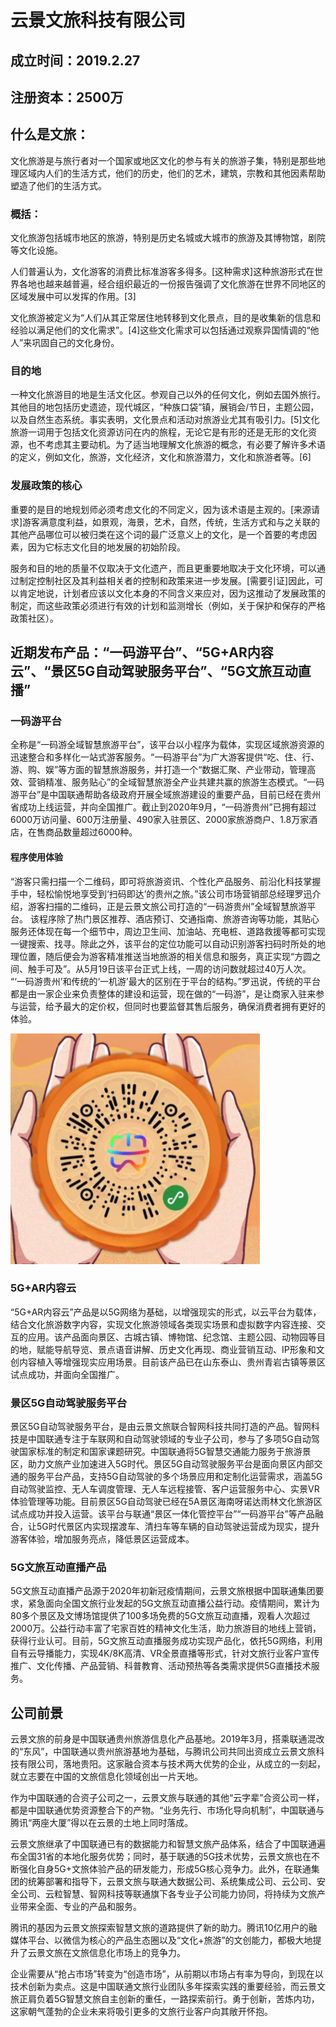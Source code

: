 # 云景文旅科技有限公司

## 成立时间：2019.2.27

## 注册资本：2500万

## 什么是文旅：

文化旅游是与旅行者对一个国家或地区文化的参与有关的旅游子集，特别是那些地理区域内人们的生活方式，他们的历史，他们的艺术，建筑，宗教和其他因素帮助塑造了他们的生活方式。

### 概括：

文化旅游包括城市地区的旅游，特别是历史名城或大城市的旅游及其博物馆，剧院等文化设施。

人们普遍认为，文化游客的消费比标准游客多得多。[这种需求]这种旅游形式在世界各地也越来越普遍，经合组织最近的一份报告强调了文化旅游在世界不同地区的区域发展中可以发挥的作用。[3]

文化旅游被定义为“人们从其正常居住地转移到文化景点，目的是收集新的信息和经验以满足他们的文化需求”。[4]这些文化需求可以包括通过观察异国情调的“他人”来巩固自己的文化身份。

### 目的地

一种文化旅游目的地是生活文化区。参观自己以外的任何文化，例如去国外旅行。其他目的地包括历史遗迹，现代城区，“种族口袋”镇，展销会/节日，主题公园，以及自然生态系统。事实表明，文化景点和活动对旅游业尤其有吸引力。[5]文化旅游一词用于包括文化资源访问在内的旅程，无论它是有形的还是无形的文化资源，也不考虑其主要动机。为了适当地理解文化旅游的概念，有必要了解许多术语的定义，例如文化，旅游，文化经济，文化和旅游潜力，文化和旅游者等。[6]

### 发展政策的核心

重要的是目的地规划师必须考虑文化的不同定义，因为该术语是主观的。[来源请求]游客满意度利益，如景观，海景，艺术，自然，传统，生活方式和与之关联的其他产品哪位可以被归类在这个词的最广泛意义上的文化，是一个首要的考虑因素，因为它标志文化目的地发展的初始阶段。

服务和目的地的质量不仅取决于文化遗产，而且更重要地取决于文化环境，可以通过制定控制社区及其利益相关者的控制和政策来进一步发展。[需要引证]因此，可以肯定地说，计划者应该以文化本身的不同含义来应对，因为这推动了发展政策的制定，而这些政策必须进行有效的计划和监测增长（例如，关于保护和保存的严格政策社区）。

## 近期发布产品：“一码游平台”、“5G+AR内容云”、“景区5G自动驾驶服务平台”、“5G文旅互动直播”

### 一码游平台

全称是“一码游全域智慧旅游平台”，该平台以小程序为载体，实现区域旅游资源的迅速整合和多样化一站式游客服务。“一码游平台”为广大游客提供“吃、住、行、游、购、娱”等方面的智慧旅游服务，并打造一个“数据汇聚、产业带动，管理高效、营销精准、服务贴心”的全域智慧旅游全产业共建共赢的旅游生态模式。“一码游平台”是中国联通帮助各级政府开展全域旅游建设的重要产品，目前已经在贵州省成功上线运营，并向全国推广。截止到2020年9月，“一码游贵州”已拥有超过6000万访问量、600万注册量、490家入驻景区、2000家旅游商户、1.8万家酒店，在售商品数量超过6000种。

#### 程序使用体验

“游客只需扫描一个二维码，即可将旅游资讯、个性化产品服务、前沿化科技掌握手中，轻松愉悦地享受到‘扫码即达’的贵州之旅。”该公司市场营销部总经理罗迅介绍，游客扫描的二维码，正是云景文旅公司打造的“一码游贵州”全域智慧旅游平台。
该程序除了热门景区推荐、酒店预订、交通指南、旅游咨询等功能，其贴心服务还体现在每一个细节中，周边卫生间、加油站、充电桩、道路救援等都可实现一键搜索、找寻。除此之外，该平台的定位功能可以自动识别游客扫码时所处的地理位置，随后便会为游客精准推送当地旅游的相关信息和服务，真正实现“方圆之间、触手可及”。从5月19日该平台正式上线，一周的访问数就超过40万人次。
“‘一码游贵州’和传统的‘一机游’最大的区别在于平台的结构。”罗迅说，传统的平台都是由一家企业来负责整体的建设和运营，现在做的“一码游”，是让商家入驻来参与运营，给予最大的定价权，但同时也要监督其售后服务，确保消费者拥有更好的体验。

![一码游平台](image/10_10_1.png)

### 5G+AR内容云

“5G+AR内容云”产品是以5G网络为基础，以增强现实的形式，以云平台为载体，结合文化旅游数字内容，实现文化旅游领域各类现实场景和虚拟数字内容连接、交互的应用。该产品面向景区、古城古镇、博物馆、纪念馆、主题公园、动物园等目的地，赋能导航导览、景点语音讲解、历史文化再现、商业营销互动、IP形象和文创内容植入等增强现实应用场景。目前该产品已在山东泰山、贵州青岩古镇等景区试点成功，并面向全国推广。

### 景区5G自动驾驶服务平台

景区5G自动驾驶服务平台，是由云景文旅联合智网科技共同打造的产品。智网科技是中国联通专注于车联网和自动驾驶领域的专业子公司，参与了多项5G自动驾驶国家标准的制定和国家课题研究。中国联通将5G智慧交通能力服务于旅游景区，助力文旅产业加速进入5G时代。景区5G自动驾驶服务平台是面向景区内部交通的服务平台产品，支持5G自动驾驶的多个场景应用和定制化运营需求，涵盖5G自动驾驶监控、无人车调度管理、无人车远程接管、客户运营服务中心、实景VR体验管理等功能。目前景区5G自动驾驶已经在5A景区海南呀诺达雨林文化旅游区试点成功并投入运营。该平台与联通“景区一体化管控平台”“一码游平台”等产品融合，让5G时代景区内实现摆渡车、清扫车等车辆的自动驾驶运营成为现实，提升游客体验，增加服务亮点，降低景区运营成本。

### 5G文旅互动直播产品

5G文旅互动直播产品源于2020年初新冠疫情期间，云景文旅根据中国联通集团要求，紧急面向全国文旅行业发起的5G文旅互动直播公益行动。疫情期间，累计为80多个景区及文博场馆提供了100多场免费的5G文旅互动直播，观看人次超过2000万。公益行动丰富了宅家百姓的精神文化生活，助力旅游目的地线上营销，获得行业认可。目前，5G文旅互动直播服务成功实现产品化，依托5G网络，利用自有云导播能力，实现4K/8K高清、VR全景直播等形式，针对文旅行业客户宣传推广、文化传播、产品营销、科普教育、活动预热等各类需求提供5G直播技术服务。

## 公司前景

云景文旅的前身是中国联通贵州旅游信息化产品基地。2019年3月，搭乘联通混改的“东风”，中国联通以贵州旅游基地为基础，与腾讯公司共同出资成立云景文旅科技有限公司，落地贵阳。这家融合资本与技术两大优势的企业，从成立的一刻起，就立志要在中国的文旅信息化领域创出一片天地。

作为中国联通的合资子公司之一，云景文旅与联通的其他“云字辈”合资公司一样，都是中国联通优势资源整合下的产物。“业务先行、市场化导向机制”，中国联通与腾讯“两座大厦”得以在云景的土地上同时落成。

云景文旅继承了中国联通已有的数据能力和智慧文旅产品体系，结合了中国联通遍布全国31省的本地化服务优势；同时，基于联通的5G技术优势，云景文旅也在不断强化自身5G+文旅体验产品的研发能力，形成5G核心竞争力。此外，在联通集团的统筹部署和指导下，云景文旅与联通大数据公司、系统集成公司、云公司、安全公司、云粒智慧、智网科技等联通旗下各专业子公司能力协同，将持续为文旅产业带来全面、专业的产品和服务。

腾讯的基因为云景文旅探索智慧文旅的道路提供了新的助力。腾讯10亿用户的融媒体平台、以微信为核心的产品生态圈以及“文化+旅游”的文创能力，都极大地提升了云景文旅在文旅信息化市场上的竞争力。

企业需要从“抢占市场”转变为“创造市场”，从前期以市场占有率为导向，到现在以技术创新为卖点。这是中国联通文旅行业团队多年探索实践的重要经验，而云景文旅正肩负着5G智慧文旅自主创新的重任，一路探索前行。勇于创新，苦炼内功，这家朝气蓬勃的企业未来将吸引更多的文旅行业客户向其敞开怀抱。
